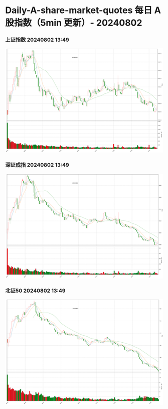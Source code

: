 
# Daily-A-share-market-quotes 每日 A 股指数（5min 更新）- 20240802

### 上证指数 20240802 13:49
![](./fig/2024/8/20240802-sh000001.png)

### 深证成指 20240802 13:49
![](./fig/2024/8/20240802-sz399001.png)

### 北证50 20240802 13:49
![](./fig/2024/8/20240802-bj899050.png)
